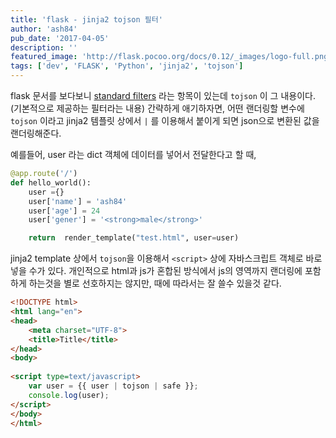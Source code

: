 ```yaml
---
title: 'flask - jinja2 tojson 필터'
author: 'ash84'
pub_date: '2017-04-05'
description: ''
featured_image: 'http://flask.pocoo.org/docs/0.12/_images/logo-full.png'
tags: ['dev', 'FLASK', 'Python', 'jinja2', 'tojson']
---
```



flask 문서를 보다보니 [standard filters](http://flask.pocoo.org/docs/0.12/templating/#standard-filters) 라는 항목이 있는데 `tojson` 이 그 내용이다.(기본적으로 제공하는 필터라는 내용) 간략하게 애기하자면, 어떤 랜더링할 변수에
`tojson` 이라고 jinja2 템플릿 상에서 `|` 를 이용해서 붙이게 되면 json으로 변환된 값을 랜더링해준다. 

예를들어, user 라는 dict 객체에 데이터를 넣어서 전달한다고 할 때, 

```python 
@app.route('/')
def hello_world():
    user ={}
    user['name'] = 'ash84'
    user['age'] = 24
    user['gener'] = '<strong>male</strong>'

    return  render_template("test.html", user=user)
```

jinja2 template 상에서 `tojson`을 이용해서 `<script>` 상에 자바스크립트 객체로 바로 넣을 수가 있다. 개인적으로 html과 js가 혼합된 방식에서 js의 영역까지 랜더링에 포함하게 하는것을 별로 선호하지는 않지만, 때에 따라서는 잘 쓸수 있을것 같다. 

```html
<!DOCTYPE html>
<html lang="en">
<head>
    <meta charset="UTF-8">
    <title>Title</title>
</head>
<body>
 
<script type=text/javascript>
    var user = {{ user | tojson | safe }};
    console.log(user);
</script>
</body>
</html>
```
 
